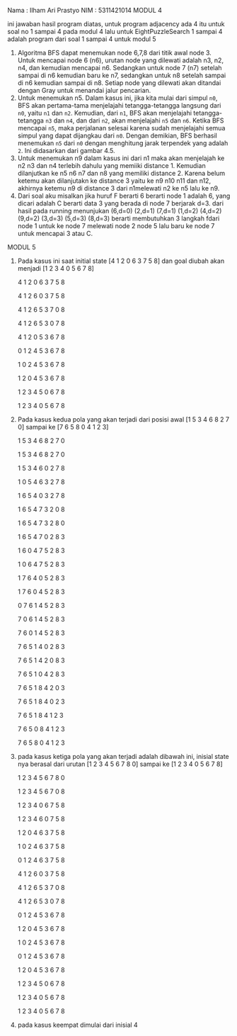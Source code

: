 Nama : Ilham Ari Prastyo
NIM : 5311421014
MODUL 4

ini jawaban hasil program diatas, untuk program adjacency ada 4 itu untuk soal no 1 sampai 4 pada modul 4
lalu untuk EightPuzzleSearch 1 sampai 4 adalah program dari soal 1 sampai 4 untuk modul 5

1.	Algoritma BFS dapat menemukan node 6,7,8 dari titik awal node 3. Untuk mencapai node 6 (n6), urutan node yang dilewati adalah n3, n2, n4, dan kemudian mencapai n6. Sedangkan untuk node 7 (n7) setelah sampai di n6 kemudian baru ke n7, sedangkan untuk n8 setelah sampai di n6 kemudian sampai di n8. Setiap node yang dilewati akan ditandai dengan Gray untuk  menandai jalur pencarian.
2.	Untuk menemukan n5. Dalam kasus ini, jika kita mulai dari simpul `n0`, BFS akan pertama-tama menjelajahi tetangga-tetangga langsung dari `n0`, yaitu `n1` dan `n2`. Kemudian, dari `n1`, BFS akan menjelajahi tetangga-tetangga `n3` dan `n4`, dan dari `n2`, akan menjelajahi `n5` dan `n6`. Ketika BFS mencapai `n5`, maka perjalanan selesai karena sudah menjelajahi semua simpul yang dapat dijangkau dari `n0`. Dengan demikian, BFS berhasil menemukan `n5` dari `n0` dengan menghitung jarak terpendek yang adalah `2`. Ini didasarkan dari gambar 4.5.
3.	Untuk menemukan n9 dalam kasus ini dari n1 maka akan menjelajah ke n2 n3 dan n4 terlebih dahulu yang memiiki distance 1. Kemudian dilanjutkan ke n5 n6 n7 dan n8 yang memiliki distance 2. Karena belum ketemu akan dilanjutakn ke distance 3 yaitu ke n9 n10 n11 dan n12, akhirnya ketemu n9 di distance 3 dari n1melewati n2 ke n5 lalu ke n9. 
4. Dari soal aku misalkan jika huruf F berarti 6 berarti node 1 adalah 6, yang dicari adalah C berarti data 3 yang berada di node 7 berjarak d=3. dari hasil pada running menunjukan (6,d=0) (2,d=1) (7,d=1) (1,d=2) (4,d=2) (9,d=2) (3,d=3) (5,d=3) (8,d=3) berarti membutuhkan 3 langkah fdari node 1 untuk ke node 7 melewati node 2 node 5 lalu baru ke node 7 untuk mencapai 3 atau C.

MODUL 5
1.  Pada kasus ini saat initial state [4 1 2 0 6 3 7 5 8] dan goal diubah akan menjadi [1 2 3 4 0 5 6 7 8]

    4 1 2 0 6 3 7 5 8

    4 1 2 6 0 3 7 5 8

    4 1 2 6 5 3 7 0 8

    4 1 2 6 5 3 0 7 8

    4 1 2 0 5 3 6 7 8

    0 1 2 4 5 3 6 7 8

    1 0 2 4 5 3 6 7 8

    1 2 0 4 5 3 6 7 8

    1 2 3 4 5 0 6 7 8

    1 2 3 4 0 5 6 7 8
  
2.  Pada kasus kedua pola yang akan terjadi dari posisi awal [1 5 3 4 6 8 2 7 0] sampai ke [7 6 5 8 0 4 1 2 3]

    1 5 3 4 6 8 2 7 0

    1 5 3 4 6 8 2 7 0

    1 5 3 4 6 0 2 7 8

    1 0 5 4 6 3 2 7 8

    1 6 5 4 0 3 2 7 8

    1 6 5 4 7 3 2 0 8

    1 6 5 4 7 3 2 8 0

    1 6 5 4 7 0 2 8 3

    1 6 0 4 7 5 2 8 3

    1 0 6 4 7 5 2 8 3

    1 7 6 4 0 5 2 8 3

    1 7 6 0 4 5 2 8 3

    0 7 6 1 4 5 2 8 3

    7 0 6 1 4 5 2 8 3

    7 6 0 1 4 5 2 8 3

    7 6 5 1 4 0 2 8 3

    7 6 5 1 4 2 0 8 3

    7 6 5 1 0 4 2 8 3

    7 6 5 1 8 4 2 0 3

    7 6 5 1 8 4 0 2 3

    7 6 5 1 8 4 1 2 3

    7 6 5 0 8 4 1 2 3

    7 6 5 8 0 4 1 2 3
3.  pada kasus ketiga pola yang akan terjadi adalah dibawah ini, inisial state nya berasal dari urutan [1 2 3 4 5 6 7 8 0] sampai ke [1 2 3 4 0 5 6 7 8]

    1 2 3 4 5 6 7 8 0

    1 2 3 4 5 6 7 0 8

    1 2 3 4 0 6 7 5 8

    1 2 3 4 6 0 7 5 8

    1 2 0 4 6 3 7 5 8

    1 0 2 4 6 3 7 5 8

    0 1 2 4 6 3 7 5 8

    4 1 2 6 0 3 7 5 8

    4 1 2 6 5 3 7 0 8

    4 1 2 6 5 3 0 7 8

    0 1 2 4 5 3 6 7 8

    1 2 0 4 5 3 6 7 8

    1 0 2 4 5 3 6 7 8

    0 1 2 4 5 3 6 7 8

    1 2 0 4 5 3 6 7 8

    1 2 3 4 5 0 6 7 8

    1 2 3 4 0 5 6 7 8

    1 2 3 4 0 5 6 7 8
  
4.  pada kasus keempat dimulai dari inisial 4
   
